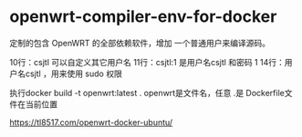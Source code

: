 # openwrt-compiler-env-for-docker
定制的包含 OpenWRT 的全部依赖软件，增加 一个普通用户来编译源码。

10行：csjtl 可以自定义其它用户名
11行：csjtl:1 是用户名csjtl 和密码 1
14行：用户名csjtl ，用来使用 sudo 权限

执行docker build -t openwrt:latest . openwrt是文件名，任意 .是 Dockerfile文件在当前位置

https://tl8517.com/openwrt-docker-ubuntu/
